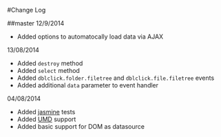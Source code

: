 #Change Log

##master
12/9/2014
- Added options to automatocally load data via AJAX

13/08/2014
- Added <code>destroy</code> method
- Added <code>select</code> method
- Added <code>dblclick.folder.filetree</code> and <code>dblclick.file.filetree</code> events 
- Added additional <code>data</code> parameter to event handler

04/08/2014
- Added [jasmine](https://github.com/pivotal/jasmine) tests
- Added [UMD](https://github.com/umdjs/umd) support
- Added basic support for DOM as datasource